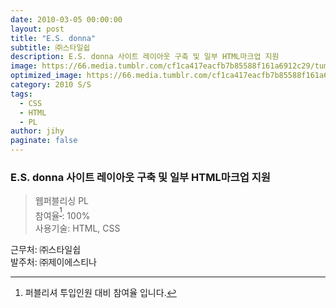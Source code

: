 ```yaml
---
date: 2010-03-05 00:00:00
layout: post
title: "E.S. donna"
subtitle: ㈜스타일쉽
description: E.S. donna 사이트 레이아웃 구축 및 일부 HTML마크업 지원
image: https://66.media.tumblr.com/cf1ca417eacfb7b85588f161a6912c29/tumblr_p4avgxCpmf1x3wc1uo1_1280.png
optimized_image: https://66.media.tumblr.com/cf1ca417eacfb7b85588f161a6912c29/tumblr_p4avgxCpmf1x3wc1uo1_1280.png
category: 2010 S/S
tags:
  - CSS
  - HTML
  - PL
author: jihy
paginate: false
---
```


### E.S. donna 사이트 레이아웃 구축 및 일부 HTML마크업 지원

> 웹퍼블리싱 PL <br> 
참여율<sup>[^1]</sup>: 100% <br> 
사용기술: HTML, CSS

근무처: ㈜스타일쉽 <br>
발주처: ㈜제이에스티나

[^1]: 퍼블리셔 투입인원 대비 참여율 입니다.